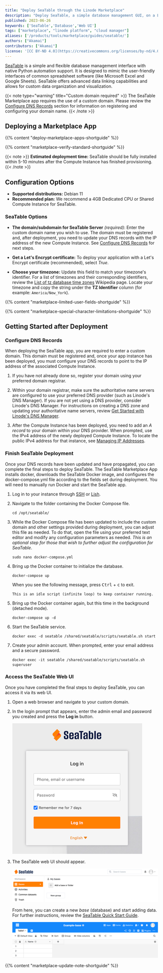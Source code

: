 ```yaml
---
title: "Deploy SeaTable through the Linode Marketplace"
description: "Deploy SeaTable, a simple database management GUI, on a Linode Compute Instance."
published: 2023-06-26
keywords: ['SeaTable','Database','Web UI']
tags: ["marketplace", "linode platform", "cloud manager"]
aliases: ['/products/tools/marketplace/guides/seatable/']
authors: ["Akamai"]
contributors: ["Akamai"]
license: '[CC BY-ND 4.0](https://creativecommons.org/licenses/by-nd/4.0)'
---
```


[SeaTable](https://seatable.io/) is a simple and flexible database management interface with native Python automation support. It is designed to mimic the user-friendly interfaces of common spreadsheet software (like Microsoft Excel and Google Sheets). SeaTable offers advanced data linking capabilities and allows for custom data organization and visualization.

{{< note type="warning" title="Custom domain required" >}}
The SeaTable Marketplace app requires the use of a custom domain. Please review the [Configure DNS Records](#configure-dns-records) section for information on registering and configuring your domain name.
{{< /note >}}

## Deploying a Marketplace App

{{% content "deploy-marketplace-apps-shortguide" %}}

{{% content "marketplace-verify-standard-shortguide" %}}

{{< note >}}
**Estimated deployment time:** SeaTable should be fully installed within 5-10 minutes after the Compute Instance has finished provisioning.
{{< /note >}}

## Configuration Options

- **Supported distributions:** Debian 11
- **Recommended plan:** We recommend a 4GB Dedicated CPU or Shared Compute Instance for SeaTable.

### SeaTable Options

- **The domain/subdomain for SeaTable Server** *(required)*: Enter the custom domain name you wish to use. The domain must be registered and, after deployment, you need to update your DNS records with the IP address of the new Compute Instance. See [Configure DNS Records](#configure-dns-records) for next steps.

- **Get a Let's Encrypt certificate:** To deploy your application with a Let's Encrypt certificate (recommended), select *True*.

- **Choose your timezone:** Update this field to match your timezone's identifier. For a list of timezones and their corresponding identifiers, review the [List of tz database time zones](https://en.wikipedia.org/wiki/List_of_tz_database_time_zones) Wikipedia page. Locate your timezone and copy the string under the **TZ Identifier** column (for example: `America/New_York`).

{{% content "marketplace-limited-user-fields-shortguide" %}}

{{% content "marketplace-special-character-limitations-shortguide" %}}

## Getting Started after Deployment

### Configure DNS Records

When deploying the SeaTable app, you are required to enter a custom domain. This domain must be registered and, once your app instance has been deployed, you must configure your DNS records to point to the IP address of the associated Compute Instance.

1.  If you have not already done so, register your domain using your preferred domain registrar.

1.  Within your domain registrar, make sure the authoritative name servers are configured to use your preferred DNS provider (such as Linode's DNS Manager). If you are not yet using a DNS provider, consider Linode's DNS Manager. For instructions on creating a DNS zone and updating your authoritative name servers, review [Get Started with Linode's DNS Manager](/docs/products/networking/dns-manager/get-started/).

1.  After the Compute Instance has been deployed, you need to add an *A record* to your domain within your DNS provider. When prompted, use the IPv4 address of the newly deployed Compute Instance. To locate the public IPv4 address for that instance, see [Managing IP Addresses](/docs/products/compute/compute-instances/guides/manage-ip-addresses/).

### Finish SeaTable Deployment

Once your DNS records have been updated and have propagated, you can complete the final steps to deploy SeaTable. The SeaTable Marketplace App installs docker, downloads the SeaTable Docker image, and configures the docker-compose.yml file according to the fields set during deployment. You will need to manually run Docker and start the SeaTable app.

1.  Log in to your instance through [SSH](/docs/guides/connect-to-server-over-ssh/) or [Lish](/docs/products/compute/compute-instances/guides/lish/).

1.  Navigate to the folder containing the Docker Compose file.

    ```command
    cd /opt/seatable/
    ```

1.  While the Docker Compose file has been updated to include the custom domain and other settings provided during deployment, you can adjust this file as needed. To do that, open the file using your preferred text editor and modify any configuration parameters as needed. *This is an optional step for those that wish to further adjust the configuration for SeaTable*.

    ```command
    sudo nano docker-compose.yml
    ```

1.  Bring up the Docker container to initialize the database.

    ```command
    docker-compose up
    ```

    When you see the following message, press <kbd>Ctrl</kbd> + <kbd>c</kbd> to exit.

    ```output
    This is an idle script (infinite loop) to keep container running.
    ```

1.  Bring up the Docker container again, but this time in the background (detached mode).

    ```command
    docker-compose up -d
    ```

1.  Start the SeaTable service.

    ```command
    docker exec -d seatable /shared/seatable/scripts/seatable.sh start
    ```

1.  Create your admin account. When prompted, enter your email address and a secure password.

    ```command
    docker exec -it seatable /shared/seatable/scripts/seatable.sh superuser
    ```

### Access the SeaTable Web UI

Once you have completed the final steps to deploy SeaTable, you can access it via its web UI.

1.  Open a web browser and navigate to your custom domain.

1.  In the login prompt that appears, enter the admin email and password you created and press the **Log in** button.

    ![Screenshot of the SeaTable login prompt](seatable-login.png)

1.  The SeaTable web UI should appear.

    ![Screenshot of the SeaTable web UI](seatable-ui.png)

    From here, you can create a new *base* (database) and start adding data. For further instructions, review the [SeaTable Quick Start Guide](https://seatable.io/en/kurzanleitung/).

    ![Screenshot of the SeaTable database view](seatable-database-view.png)

{{% content "marketplace-update-note-shortguide" %}}
